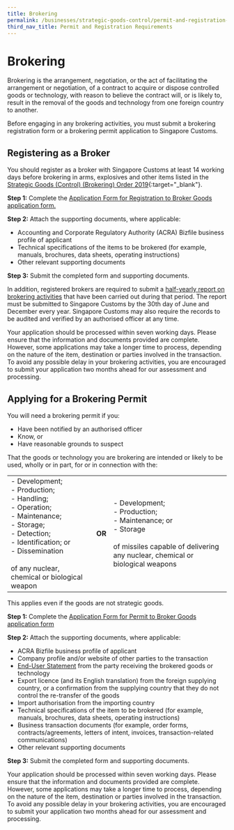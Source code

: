 ```yaml
---
title: Brokering
permalink: /businesses/strategic-goods-control/permit-and-registration-requirements/brokering/
third_nav_title: Permit and Registration Requirements
---
```

# Brokering

Brokering is the arrangement, negotiation, or the act of facilitating the arrangement or negotiation, of a contract to acquire or dispose controlled goods or technology, with reason to believe the contract will, or is likely to, result in the removal of the goods and technology from one foreign country to another.

Before engaging in any brokering activities, you must submit a brokering registration form or a brokering permit application to Singapore Customs.

## Registering as a Broker

You should register as a broker with Singapore Customs at least 14 working days before brokering in arms, explosives and other items listed in the  [Strategic Goods (Control) (Brokering) Order 2019](https://sso.agc.gov.sg/SL/SGCA2002-S534-2019?DocDate=20190801){:target="_blank"}.

**Step 1:**  Complete the [Application Form for Registration to Broker Goods](https://form.gov.sg/5d1053ca2d78510011a2649f) [application form.](/eservices/customs-forms-and-service-links)

**Step 2:**  Attach the supporting documents, where applicable:

-   Accounting and Corporate Regulatory Authority (ACRA) Bizfile business profile of applicant
-   Technical specifications of the items to be brokered (for example, manuals, brochures, data sheets, operating instructions)
-   Other relevant supporting documents

**Step 3:**  Submit the completed form and supporting documents.

In addition, registered brokers are required to submit a  [half-yearly report on brokering activities](/eservices/customs-forms-and-service-links)  that have been carried out during that period. The report must be submitted to Singapore Customs by the 30th  day of June and December every year. Singapore Customs may also require the records to be audited and verified by an authorised officer at any time.

Your application should be processed within seven working days. Please ensure that the information and documents provided are complete. However, some applications may take a longer time to process, depending on the nature of the item, destination or parties involved in the transaction. To avoid any possible delay in your brokering activities, you are encouraged to submit your application two months ahead for our assessment and processing. 

## Applying for a Brokering Permit

You will need a brokering permit if you:

-   Have been notified by an authorised officer
-   Know, or 
-   Have reasonable grounds to suspect

That the goods or technology you are brokering are intended or likely to be used, wholly or in part, for or in connection with the:

|  |  |  |
|---|---|---|
| - Development;  <br> - Production;  <br> - Handling;  <br> - Operation;  <br> -  Maintenance; <br> - Storage;  <br> - Detection;  <br> - Identification; or  <br> -  Dissemination <br><br> of any nuclear, chemical or biological weapon | **OR** | - Development; <br> - Production; <br> - Maintenance; or <br> - Storage <br><br> of missiles capable of delivering any nuclear, chemical or biological weapons |

This applies even if the goods are not strategic goods.

**Step 1:**  Complete the [Application Form for Permit to Broker Goods](https://form.gov.sg/5d09da39be47a30011f73872) [application form](/eservices/customs-forms-and-service-links)

**Step 2:**  Attach the supporting documents, where applicable:

-   ACRA Bizfile business profile of applicant
-   Company profile and/or website of other parties to the transaction
-   [End-User Statement](/eservices/customs-forms-and-service-links)  from the party receiving the brokered goods or technology
-   Export licence (and its English translation) from the foreign supplying country, or a confirmation from the supplying country that they do not control the re-transfer of the goods
-   Import authorisation from the importing country
-   Technical specifications of the item to be brokered (for example, manuals, brochures, data sheets, operating instructions)
-   Business transaction documents (for example, order forms, contracts/agreements, letters of intent, invoices, transaction-related communications)
-   Other relevant supporting documents

**Step 3:**  Submit the completed form and supporting documents.

Your application should be processed within seven working days. Please ensure that the information and documents provided are complete. However, some applications may take a longer time to process, depending on the nature of the item, destination or parties involved in the transaction. To avoid any possible delay in your brokering activities, you are encouraged to submit your application two months ahead for our assessment and processing.
